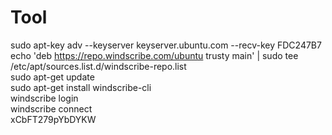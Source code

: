 # Tool</br>
sudo apt-key adv --keyserver keyserver.ubuntu.com --recv-key FDC247B7</br>
echo 'deb https://repo.windscribe.com/ubuntu trusty main' | sudo tee /etc/apt/sources.list.d/windscribe-repo.list</br>
sudo apt-get update</br>
sudo apt-get install windscribe-cli</br>
windscribe login</br>
windscribe connect</br>
xCbFT279pYbDYKW
